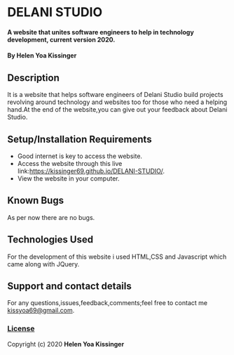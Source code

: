 
# DELANI STUDIO
#### A website that unites software engineers to help in technology development, current version 2020.
#### By **Helen Yoa Kissinger**
## Description
It is a website that helps software engineers of Delani Studio build projects revolving around technology and websites too for those who need a helping hand.At the end of the website,you can give out your feedback about Delani Studio. 
## Setup/Installation Requirements
* Good internet is key to access the website.
* Access the website through this live link:https://kissinger69.github.io/DELANI-STUDIO/. 
* View the website in your computer.
## Known Bugs
As per now there are no bugs.
## Technologies Used
For the development of this website i used HTML,CSS and Javascript which came along with JQuery.
## Support and contact details
For any questions,issues,feedback,comments;feel free to contact me kissyoa69@gmail.com.
### [License](https://github.com/kissinger69/DELANI-STUDIO/blob/master/LICENSE)
Copyright (c) 2020 **Helen Yoa Kissinger**
